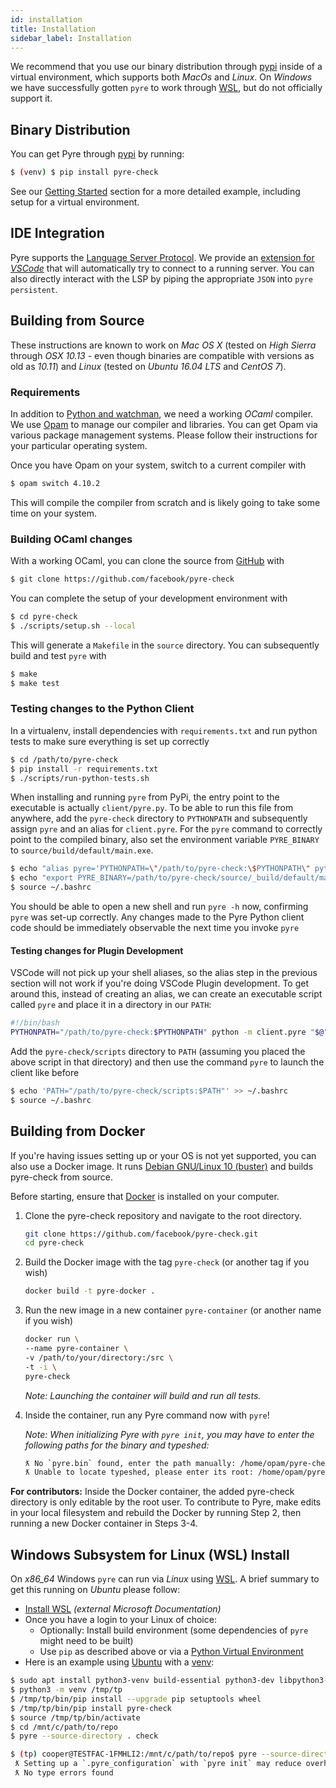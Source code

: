 ```yaml
---
id: installation
title: Installation
sidebar_label: Installation
---
```


We recommend that you use our binary distribution through [pypi](https://pypi.org/) inside of a virtual environment, which supports both *MacOs* and *Linux*. On *Windows* we have successfully gotten `pyre` to work through [WSL](https://en.wikipedia.org/wiki/Windows_Subsystem_for_Linux), but do not officially support it.

## Binary Distribution
You can get Pyre through [pypi](https://pypi.org/) by running:
```bash
$ (venv) $ pip install pyre-check
```
See our [Getting Started](getting_started.md) section for a more detailed example, including setup for a virtual environment.

## IDE Integration
Pyre supports the [Language Server Protocol](https://en.wikipedia.org/wiki/Language_Server_Protocol). We provide an [extension for *VSCode*](https://marketplace.visualstudio.com/items?itemName=fb-pyre-check.pyre-vscode) that will automatically try to connect to a running server. You can also directly interact with the LSP by piping the appropriate `JSON` into `pyre persistent`.

## Building from Source
These instructions are known to work on *Mac OS X* (tested on *High
Sierra* through *OSX 10.13* - even though binaries are compatible with versions
as old as *10.11*) and *Linux* (tested on *Ubuntu 16.04 LTS* and *CentOS 7*).

### Requirements
In addition to [Python and watchman](getting_started.md#requirements), we need a working *OCaml* compiler. We use
[Opam](https://opam.ocaml.org/) to manage our compiler and libraries. You can get Opam via various
package management systems. Please follow their instructions for your particular operating system.

Once you have Opam on your system, switch to a current compiler with

```bash
$ opam switch 4.10.2
```

This will compile the compiler from scratch and is likely going to take some time on your system.

### Building OCaml changes
With a working OCaml, you can clone the source from [GitHub](https://github.com/facebook/pyre-check) with
```bash
$ git clone https://github.com/facebook/pyre-check
```

You can complete the setup of your development environment with

```bash
$ cd pyre-check
$ ./scripts/setup.sh --local
```

This will generate a `Makefile` in the `source` directory. You can subsequently build and test
`pyre` with

```bash
$ make
$ make test
```
### Testing changes to the Python Client
In a virtualenv, install dependencies with `requirements.txt` and run python tests to make sure everything is set up correctly

```bash
$ cd /path/to/pyre-check
$ pip install -r requirements.txt
$ ./scripts/run-python-tests.sh
```

When installing and running `pyre` from PyPi, the entry point to the executable is actually `client/pyre.py`. To be able to run this file from anywhere, add the `pyre-check` directory to `PYTHONPATH` and subsequently assign `pyre` and an alias for `client.pyre`. For the `pyre` command to correctly point to the compiled binary, also set the environment variable `PYRE_BINARY` to `source/build/default/main.exe`.

```bash
$ echo "alias pyre='PYTHONPATH=\"/path/to/pyre-check:\$PYTHONPATH\" python -m client.pyre'" >> ~/.bashrc
$ echo "export PYRE_BINARY=/path/to/pyre-check/source/_build/default/main.exe" >> ~/.bashrc
$ source ~/.bashrc
```
You should be able to open a new shell and run `pyre -h` now, confirming `pyre` was set-up correctly. Any changes made to the Pyre Python client code should be immediately observable the next time you invoke `pyre`

#### Testing changes for Plugin Development
VSCode will not pick up your shell aliases, so the alias step in the previous section will not work if you're doing VSCode Plugin development. To get around this, instead of creating an alias, we can create an executable script called `pyre` and place it in a directory in our `PATH`:

```bash
#!/bin/bash
PYTHONPATH="/path/to/pyre-check:$PYTHONPATH" python -m client.pyre "$@"
```
Add the `pyre-check/scripts` directory to `PATH` (assuming you placed the above script in that directory) and then use the command `pyre` to launch the client like before

```bash
$ echo 'PATH="/path/to/pyre-check/scripts:$PATH"' >> ~/.bashrc
$ source ~/.bashrc
```

## Building from Docker

If you're having issues setting up or your OS is not yet supported, you can also use a Docker image. It runs [Debian GNU/Linux 10 (buster)](https://www.debian.org/) and builds pyre-check from source.

Before starting, ensure that [Docker](https://docs.docker.com/get-docker/) is installed on your computer.

1. Clone the pyre-check repository and navigate to the root directory.
   ```bash
   git clone https://github.com/facebook/pyre-check.git
   cd pyre-check
   ```

2. Build the Docker image with the tag `pyre-check` (or another tag if you wish)
   ```bash
   docker build -t pyre-docker .
   ```

3. Run the new image in a new container `pyre-container` (or another name if you wish)
   ```bash
   docker run \
   --name pyre-container \
   -v /path/to/your/directory:/src \
   -t -i \
   pyre-check
   ```
   *Note: Launching the container will build and run all tests.*

4. Inside the container, run any Pyre command now with `pyre`!

   *Note: When initializing Pyre with `pyre init`, you may have to enter the following paths for the binary and typeshed:*
   ```bash
   ƛ No `pyre.bin` found, enter the path manually: /home/opam/pyre-check/source/_build/default/main.exe
   ƛ Unable to locate typeshed, please enter its root: /home/opam/pyre-check/stubs/typeshed/typeshed-master
   ```

**For contributors:** Inside the Docker container, the added pyre-check directory is only editable by the root user. To contribute to Pyre, make edits in your local filesystem and rebuild the Docker by running Step 2, then running a new Docker container in Steps 3-4.

## Windows Subsystem for Linux (WSL) Install

On *x86_64* Windows `pyre` can run via *Linux* using [WSL](https://en.wikipedia.org/wiki/Windows_Subsystem_for_Linux).
A brief summary to get this running on *Ubuntu* please follow:
- [Install WSL](https://docs.microsoft.com/en-us/windows/wsl/install-win10) *(external Microsoft Documentation)*
- Once you have a login to your Linux of choice:
  - Optionally: Install build environment (some dependencies of `pyre` might need to be built)
  - Use `pip` as described above or via a [Python Virtual Environment](https://docs.python.org/3/tutorial/venv.html)
- Here is an example using [Ubuntu](https://www.ubuntu.com/) with a [venv](https://docs.python.org/3/tutorial/venv.html):

```bash
$ sudo apt install python3-venv build-essential python3-dev libpython3-dev
$ python3 -m venv /tmp/tp
$ /tmp/tp/bin/pip install --upgrade pip setuptools wheel
$ /tmp/tp/bin/pip install pyre-check
$ source /tmp/tp/bin/activate
$ cd /mnt/c/path/to/repo
$ pyre --source-directory . check

$ (tp) cooper@TESTFAC-1FMHLI2:/mnt/c/path/to/repo$ pyre --source-directory . check
 ƛ Setting up a `.pyre_configuration` with `pyre init` may reduce overhead.
 ƛ No type errors found
```
